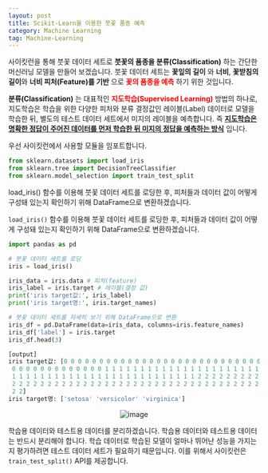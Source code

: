 ```yaml
---
layout: post
title: Scikit-Learn을 이용한 붓꽃 품종 예측
category: Machine Learning
tag: Machine-Learning
---
```


 


사이킷런을 통해 붓꽃 데이터 세트로 **붓꽃의 품종을 분류(Classification)** 하는 간단한 머신러닝 모델을 만들어 보겠습니다. 붓꽃 데이터 세트는 **꽃잎의 길이** 와 **너비**, **꽃받침의 길이**와 **너비 피처(Feature)를 기반** 으로 **<span style="color:red">꽃의 품종을 예측</span>** 하기 위한 것입니다.


**분류(Classification)** 는 대표적인 **<span style="color:red">지도학습(Supervised Learning)</span>** 방법의 하나로, 지도학습은 학습을 위한 다양한 피처와 분류 결정값인 레이블(Label) 데이터로 모델을 학습한 뒤, 별도의 테스트 데이터 세트에서 미지의 레이블을 예측합니다. 즉 **<u>지도학습은 명확한 정답이 주어진 데이터를 먼저 학습한 뒤 미지의 정답을 예측하는 방식</u>** 입니다.


우선 사이킷런에서 사용할 모듈을 임포트합니다.
``` py
from sklearn.datasets import load_iris
from sklearn.tree import DecisionTreeClassifier
from sklearn.model_selection import train_test_split
```

load_iris() 함수를 이용해 붓꽃 데이터 세트를 로딩한 후, 피처들과 데이터 값이 어떻게 구성돼 있는지 확인하기 위해 DataFrame으로 변환하겠습니다.


`load_iris()` 함수를 이용해 붓꽃 데이터 세트를 로딩한 후, 피처들과 데이터 값이 어떻게 구성돼 있는지 확인하기 위해 DataFrame으로 변환하겠습니다.


```py
import pandas as pd

# 붓꽃 데이터 세트를 로딩
iris = load_iris()

iris_data = iris.data # 피처(feature)
iris_label = iris.target # 레이블(결정 값)
print('iris target값:', iris_label)
print('iris target명:', iris.target_names)

# 붓꽃 데이터 세트를 자세히 보기 위해 DataFrame으로 변환
iris_df = pd.DataFrame(data=iris_data, columns=iris.feature_names)
iris_df['label'] = iris.target
iris_df.head(3)

[output]
iris target값: [0 0 0 0 0 0 0 0 0 0 0 0 0 0 0 0 0 0 0 0 0 0 0 0 0 0 0 0 0 0 0 0 0 0 0 0 0
 0 0 0 0 0 0 0 0 0 0 0 0 0 1 1 1 1 1 1 1 1 1 1 1 1 1 1 1 1 1 1 1 1 1 1 1 1
 1 1 1 1 1 1 1 1 1 1 1 1 1 1 1 1 1 1 1 1 1 1 1 1 1 1 2 2 2 2 2 2 2 2 2 2 2
 2 2 2 2 2 2 2 2 2 2 2 2 2 2 2 2 2 2 2 2 2 2 2 2 2 2 2 2 2 2 2 2 2 2 2 2 2
 2 2]
iris target명: ['setosa' 'versicolor' 'virginica']
```
<p align="center">
<img alt="image" src="https://user-images.githubusercontent.com/77891754/234644019-ed749b3b-55fa-4f01-b335-8eb5e477a357.png">
</p>


학습용 데이터와 테스트용 데이터를 분리하겠습니다. 학습용 데이터와 테스트용 데이터는 반드시 분리해야 합니다. 학습 데이터로 학습된 모델이 얼마나 뛰어난 성능을 가지는지 평가하려면 테스트 데이터 세트가 필요하기 때문입니다. 이를 위해서 사이킷런은 `train_test_split()` API를 제공합니다.















